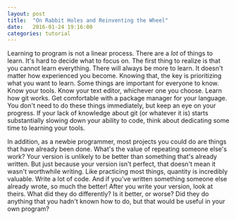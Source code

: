 ```yaml
---
layout: post
title:  "On Rabbit Holes and Reinventing the Wheel"
date:   2016-01-24 19:16:00
categories: tutorial
---
```


Learning to program is not a linear process. There are a _lot_ of things to learn. It's hard to decide what to focus on. The first thing to realize is that you cannot learn everything. There will always be more to learn. It doesn't matter how experienced you become. Knowing that, the key is prioritizing what you want to learn. Some things are important for everyone to know. Know your tools. Know your text editor, whichever one you choose. Learn how git works. Get comfortable with a package manager for your language. You don't need to do these things immediately, but keep an eye on your progress. If your lack of knowledge about git (or whatever it is) starts substantially slowing down your ability to code, think about dedicating some time to learning your tools.

In addition, as a newbie programmer, most projects you could do are things that have already been done. What's the value of repeating someone else's work? Your version is unlikely to be better than something that's already written. But just because your version isn't perfect, that doesn't mean it wasn't worthwhile writing. Like practicing most things, quantity is incredibly valuable. Write a lot of code. And if you've written something someone else already wrote, so much the better! After you write your version, look at theirs. What did they do differently? Is it better, or worse? Did they do anything that you hadn't known how to do, but that would be useful in your own program?